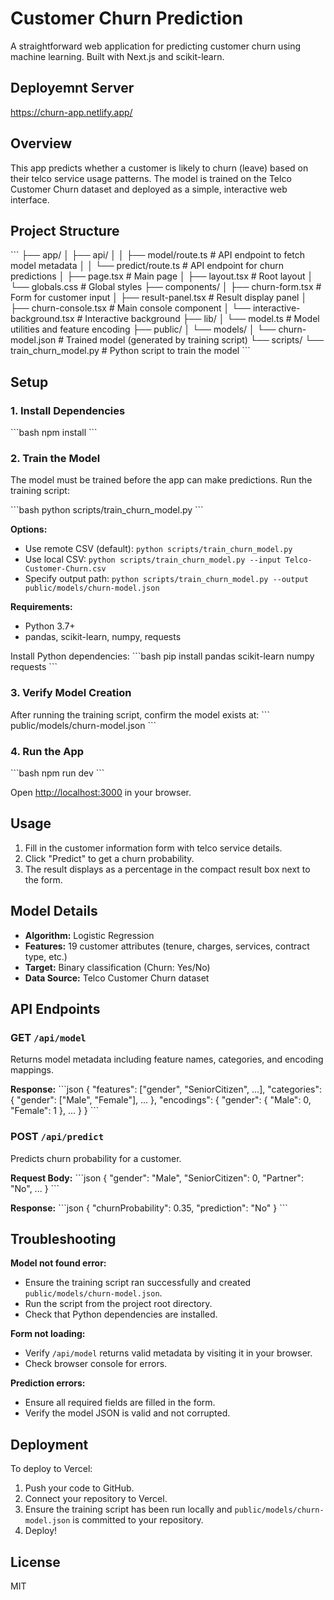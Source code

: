 # Customer Churn Prediction

A straightforward web application for predicting customer churn using machine learning. Built with Next.js and scikit-learn.

## Deployemnt Server
https://churn-app.netlify.app/

## Overview

This app predicts whether a customer is likely to churn (leave) based on their telco service usage patterns. The model is trained on the Telco Customer Churn dataset and deployed as a simple, interactive web interface.

## Project Structure

\`\`\`
├── app/
│   ├── api/
│   │   ├── model/route.ts       # API endpoint to fetch model metadata
│   │   └── predict/route.ts     # API endpoint for churn predictions
│   ├── page.tsx                 # Main page
│   ├── layout.tsx               # Root layout
│   └── globals.css              # Global styles
├── components/
│   ├── churn-form.tsx           # Form for customer input
│   ├── result-panel.tsx         # Result display panel
│   ├── churn-console.tsx        # Main console component
│   └── interactive-background.tsx # Interactive background
├── lib/
│   └── model.ts                 # Model utilities and feature encoding
├── public/
│   └── models/
│       └── churn-model.json     # Trained model (generated by training script)
└── scripts/
    └── train_churn_model.py     # Python script to train the model
\`\`\`

## Setup

### 1. Install Dependencies

\`\`\`bash
npm install
\`\`\`

### 2. Train the Model

The model must be trained before the app can make predictions. Run the training script:

\`\`\`bash
python scripts/train_churn_model.py
\`\`\`

**Options:**
- Use remote CSV (default): `python scripts/train_churn_model.py`
- Use local CSV: `python scripts/train_churn_model.py --input Telco-Customer-Churn.csv`
- Specify output path: `python scripts/train_churn_model.py --output public/models/churn-model.json`

**Requirements:**
- Python 3.7+
- pandas, scikit-learn, numpy, requests

Install Python dependencies:
\`\`\`bash
pip install pandas scikit-learn numpy requests
\`\`\`

### 3. Verify Model Creation

After running the training script, confirm the model exists at:
\`\`\`
public/models/churn-model.json
\`\`\`

### 4. Run the App

\`\`\`bash
npm run dev
\`\`\`

Open [http://localhost:3000](http://localhost:3000) in your browser.

## Usage

1. Fill in the customer information form with telco service details.
2. Click "Predict" to get a churn probability.
3. The result displays as a percentage in the compact result box next to the form.

## Model Details

- **Algorithm:** Logistic Regression
- **Features:** 19 customer attributes (tenure, charges, services, contract type, etc.)
- **Target:** Binary classification (Churn: Yes/No)
- **Data Source:** Telco Customer Churn dataset

## API Endpoints

### GET `/api/model`
Returns model metadata including feature names, categories, and encoding mappings.

**Response:**
\`\`\`json
{
  "features": ["gender", "SeniorCitizen", ...],
  "categories": { "gender": ["Male", "Female"], ... },
  "encodings": { "gender": { "Male": 0, "Female": 1 }, ... }
}
\`\`\`

### POST `/api/predict`
Predicts churn probability for a customer.

**Request Body:**
\`\`\`json
{
  "gender": "Male",
  "SeniorCitizen": 0,
  "Partner": "No",
  ...
}
\`\`\`

**Response:**
\`\`\`json
{
  "churnProbability": 0.35,
  "prediction": "No"
}
\`\`\`

## Troubleshooting

**Model not found error:**
- Ensure the training script ran successfully and created `public/models/churn-model.json`.
- Run the script from the project root directory.
- Check that Python dependencies are installed.

**Form not loading:**
- Verify `/api/model` returns valid metadata by visiting it in your browser.
- Check browser console for errors.

**Prediction errors:**
- Ensure all required fields are filled in the form.
- Verify the model JSON is valid and not corrupted.

## Deployment

To deploy to Vercel:

1. Push your code to GitHub.
2. Connect your repository to Vercel.
3. Ensure the training script has been run locally and `public/models/churn-model.json` is committed to your repository.
4. Deploy!

## License

MIT
